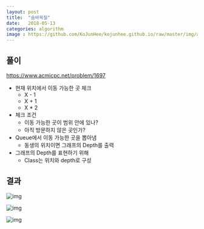 ```yaml
---
layout: post
title:  "숨바꼭질"
date:   2018-05-13
categories: algorithm
image : https://github.com/KoJunHee/kojunhee.github.io/raw/master/img/algorithm.png
---
```


## 풀이

<https://www.acmicpc.net/problem/1697>

- 현재 위치에서 이동 가능한 곳 체크
  - X - 1
  - X + 1
  - X * 2
- 체크 조건
  - 이동 가능한 곳이 범위 안에 있나?
  - 아직 방문하지 않은 곳인가?
- Queue에서 이동 가능한 곳을 뽑아냄
  - 동생의 위치이면 그래프의 Depth를 출력
- 그래프의 Depth를 표현하기 위해 
  - Class는 위치와 depth로 구성


## 결과

![img](https://github.com/KoJunHee/kojunhee.github.io/raw/master/img/hide01.png)

![img](https://github.com/KoJunHee/kojunhee.github.io/raw/master/img/hide02.png)

![img](https://github.com/KoJunHee/kojunhee.github.io/raw/master/img/hide03.png)


